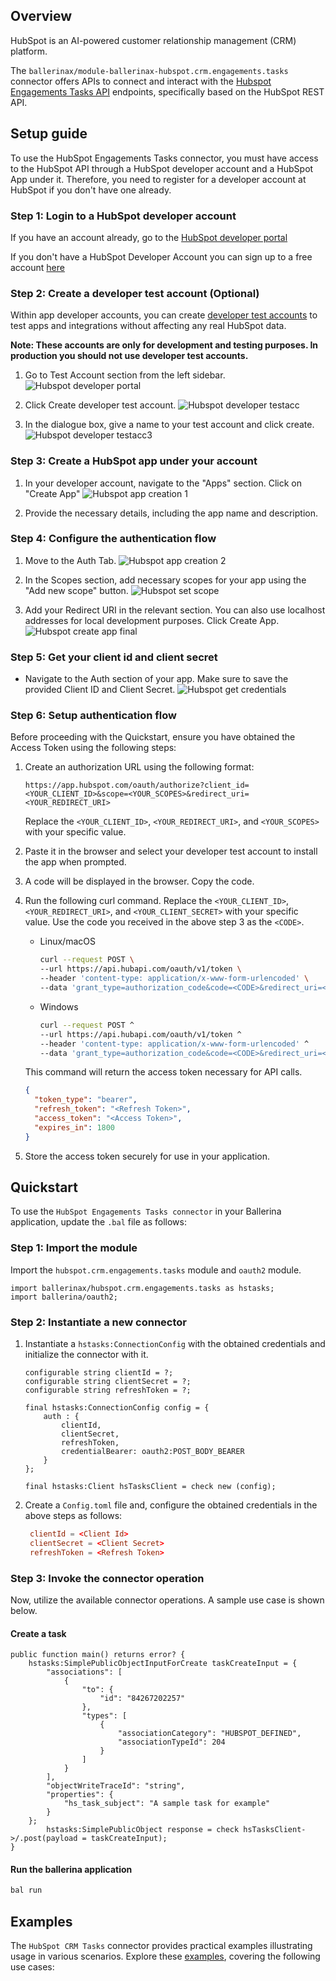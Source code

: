 ## Overview

HubSpot is an AI-powered customer relationship management (CRM) platform.

The `ballerinax/module-ballerinax-hubspot.crm.engagements.tasks` connector offers APIs to connect and interact with the [Hubspot Engagements Tasks API](https://developers.hubspot.com/docs/guides/api/crm/engagements/tasks) endpoints, specifically based on the HubSpot REST API.

## Setup guide

To use the HubSpot Engagements Tasks connector, you must have access to the HubSpot API through a HubSpot developer account and a HubSpot App under it. Therefore, you need to register for a developer account at HubSpot if you don't have one already.

### Step 1: Login to a HubSpot developer account

If you have an account already, go to the [HubSpot developer portal](https://app.hubspot.com/)

If you don't have a HubSpot Developer Account you can sign up to a free account [here](https://developers.hubspot.com/get-started)

### Step 2: Create a developer test account (Optional)

Within app developer accounts, you can create [developer test accounts](https://developers.hubspot.com/beta-docs/getting-started/account-types#developer-test-accounts) to test apps and integrations without affecting any real HubSpot data.

**Note: These accounts are only for development and testing purposes. In production you should not use developer test accounts.**

1. Go to Test Account section from the left sidebar.
   ![Hubspot developer portal](https://raw.githubusercontent.com/ballerina-platform/module-ballerinax-hubspot.crm.engagements.tasks/main/docs/resources/test_acc_1.png)

2. Click Create developer test account.
   ![Hubspot developer testacc](https://raw.githubusercontent.com/ballerina-platform/module-ballerinax-hubspot.crm.engagements.tasks/main/docs/resources/test_acc_2.png)

3. In the dialogue box, give a name to your test account and click create.
   ![Hubspot developer testacc3](https://raw.githubusercontent.com/ballerina-platform/module-ballerinax-hubspot.crm.engagements.tasks/main/docs/resources/test_acc_3.png)

### Step 3: Create a HubSpot app under your account

1. In your developer account, navigate to the "Apps" section. Click on "Create App"
   ![Hubspot app creation 1](https://raw.githubusercontent.com/ballerina-platform/module-ballerinax-hubspot.crm.engagements.tasks/main/docs/resources/create_app_1.png)

2. Provide the necessary details, including the app name and description.

### Step 4: Configure the authentication flow

1. Move to the Auth Tab.
   ![Hubspot app creation 2](https://raw.githubusercontent.com/ballerina-platform/module-ballerinax-hubspot.crm.engagements.tasks/main/docs/resources/create_app_2.png)

2. In the Scopes section, add necessary scopes for your app using the "Add new scope" button.
   ![Hubspot set scope](https://raw.githubusercontent.com/ballerina-platform/module-ballerinax-hubspot.crm.engagements.tasks/main/docs/resources/set_scope.png)

3. Add your Redirect URI in the relevant section. You can also use localhost addresses for local development purposes. Click Create App.
   ![Hubspot create app final](https://raw.githubusercontent.com/ballerina-platform/module-ballerinax-hubspot.crm.engagements.tasks/main/docs/resources/create_app_final.png)

### Step 5: Get your client id and client secret

- Navigate to the Auth section of your app. Make sure to save the provided Client ID and Client Secret.
  ![Hubspot get credentials](https://raw.githubusercontent.com/ballerina-platform/module-ballerinax-hubspot.crm.engagements.tasks/main/docs/resources/get_credentials.png)

### Step 6: Setup authentication flow

Before proceeding with the Quickstart, ensure you have obtained the Access Token using the following steps:

1. Create an authorization URL using the following format:

   ```
   https://app.hubspot.com/oauth/authorize?client_id=<YOUR_CLIENT_ID>&scope=<YOUR_SCOPES>&redirect_uri=<YOUR_REDIRECT_URI>
   ```

   Replace the `<YOUR_CLIENT_ID>`, `<YOUR_REDIRECT_URI>`, and `<YOUR_SCOPES>` with your specific value.

2. Paste it in the browser and select your developer test account to install the app when prompted.
3. A code will be displayed in the browser. Copy the code.
4. Run the following curl command. Replace the `<YOUR_CLIENT_ID>`, `<YOUR_REDIRECT_URI>`, and `<YOUR_CLIENT_SECRET>` with your specific value. Use the code you received in the above step 3 as the `<CODE>`.

   - Linux/macOS

     ```bash
     curl --request POST \
     --url https://api.hubapi.com/oauth/v1/token \
     --header 'content-type: application/x-www-form-urlencoded' \
     --data 'grant_type=authorization_code&code=<CODE>&redirect_uri=<YOUR_REDIRECT_URI>&client_id=<YOUR_CLIENT_ID>&client_secret=<YOUR_CLIENT_SECRET>'
     ```

   - Windows

     ```bash
     curl --request POST ^
     --url https://api.hubapi.com/oauth/v1/token ^
     --header 'content-type: application/x-www-form-urlencoded' ^
     --data 'grant_type=authorization_code&code=<CODE>&redirect_uri=<YOUR_REDIRECT_URI>&client_id=<YOUR_CLIENT_ID>&client_secret=<YOUR_CLIENT_SECRET>'
     ```

   This command will return the access token necessary for API calls.

   ```json
   {
     "token_type": "bearer",
     "refresh_token": "<Refresh Token>",
     "access_token": "<Access Token>",
     "expires_in": 1800
   }
   ```

5. Store the access token securely for use in your application.

## Quickstart

To use the `HubSpot Engagements Tasks connector` in your Ballerina application, update the `.bal` file as follows:

### Step 1: Import the module

Import the `hubspot.crm.engagements.tasks` module and `oauth2` module.

```ballerina
import ballerinax/hubspot.crm.engagements.tasks as hstasks;
import ballerina/oauth2;
```

### Step 2: Instantiate a new connector

1. Instantiate a `hstasks:ConnectionConfig` with the obtained credentials and initialize the connector with it.

    ```ballerina
    configurable string clientId = ?;
    configurable string clientSecret = ?;
    configurable string refreshToken = ?;

    final hstasks:ConnectionConfig config = {
        auth : {
            clientId,
            clientSecret,
            refreshToken,
            credentialBearer: oauth2:POST_BODY_BEARER
        }
    };

    final hstasks:Client hsTasksClient = check new (config);
    ```

2. Create a `Config.toml` file and, configure the obtained credentials in the above steps as follows:

   ```toml
    clientId = <Client Id>
    clientSecret = <Client Secret>
    refreshToken = <Refresh Token>
   ```

### Step 3: Invoke the connector operation

Now, utilize the available connector operations. A sample use case is shown below.

#### Create a task

```ballerina
public function main() returns error? {
    hstasks:SimplePublicObjectInputForCreate taskCreateInput = {
        "associations": [
            {
                "to": {
                    "id": "84267202257"
                },
                "types": [
                    {
                        "associationCategory": "HUBSPOT_DEFINED",
                        "associationTypeId": 204
                    }
                ]
            }
        ],
        "objectWriteTraceId": "string",
        "properties": {
            "hs_task_subject": "A sample task for example"
        }
    };
        hstasks:SimplePublicObject response = check hsTasksClient->/.post(payload = taskCreateInput);
}
```

#### Run the ballerina application

```bash
bal run
```

## Examples

The `HubSpot CRM Tasks` connector provides practical examples illustrating usage in various scenarios. Explore these [examples](https://github.com/ballerina-platform/module-ballerinax-hubspot.crm.engagements.tasks/tree/main/examples), covering the following use cases:

